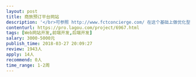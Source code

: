 ```yaml
---                
layout: post       
title: 商旅预订平台网站           
description: '</br>可参照 http://www.fctconcierge.com/ 在这个基础上做优化型改动，同时结合携程等客户端下拉式菜单选择，在这两类网页的基础上，优化两者的优点，根据我们的思路改进设计</br>'     
contenturl: https://pro.lagou.com/project/6967.html      
tags: [Web网站开发,前端开发,后端开发]            
salary: 3000-5000元          
publish_time: 2018-03-27 20:09:27         
review: 1943人                   
apply: 14人                   
recommend: 0人                   
time_range: 1-2周              
---                 
```

